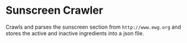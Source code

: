 # Sunscreen Crawler

Crawls and parses the sunscreen section from `http://www.ewg.org` and stores the active and inactive ingredients into a json file.
